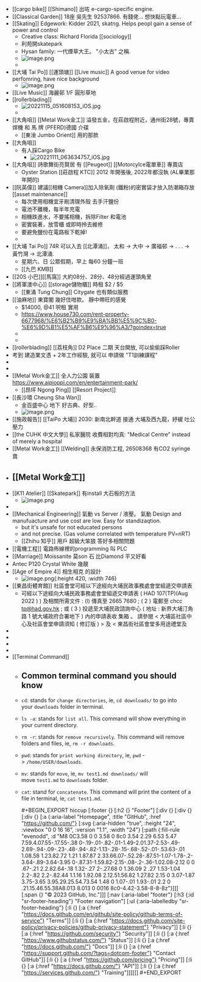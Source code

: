 - [[cargo bike]] [[Shimano]] 出咗 e-cargo-specific engine.
- [[Classical Garden]] 18座 吳先生  92537866.  有錢佬... 想快點玩電車...
- [[Skating]] Edgework:  Kidder 2021, skatng.   Helps peopl gain a sense of power and control
	- Creative class:  Richard Florida [[sociology]]
	- 利苑開skatepark
	- Hysan family: 一代煙草大王。  "小太古" 之稱.
	- ![image.png](../assets/image_1674637809933_0.png)
	-
- [[大埔 Tai Po]] [[運頭塘]] [[Live music]]  A good venue for video perfomring, have nice background
	- ![image.png](../assets/image_1674638187417_0.png)
- [[Live Music]] 海麗邨 1/F 圓形草地
- [[rollerblading]]
	- ![20221115_051608153_iOS.jpg](../assets/20221115_051608153_iOS_1674638712080_0.jpg)
	-
- [[大角咀]] [[Metal Work金工]]  溢發五金，在莊啟程附近，通州街28號，專賣焊機 和 馬 牌 (PFERD)德國 介碟
	- [[東淦 Jumbo Orient]] 用的那款
- [[大角咀]]
	- 有人踩Cargo Bike
		- ![20221111_063634757_iOS.jpg](../assets/20221111_063634757_iOS_1674638917656_0.jpg)
- [[大角咀]] 詩歌舞街亮賢居 有 [[Peugeot]]  [[Motorcylce電單車]]  專賣店
	- Oyster Station [[莊啟程 KTC]] 2012 年開張後, 2022年都沒執  (AL畢業那年開的)
- [[阮英偉]] 建議[[相機 Camera]]加入除氧劑 (鐵粉)的密實袋才放入防潮箱存放 [[asset maintenance]]
	- 每次使用相機宜牙刷清理外殼 去手汗鹽份
	- 電池不離機，每半年充電
	- 相機跌進水，不要搖相機，拆除Filter 和電池
	- 密實裝著，放雪櫃 或即時拎去維修
	- 要避免鹽份在電路板下乾掉!
	-
- [[大埔 Tai Po]] 74R  可以入去 [[北潭涌]]， 太和 ->  大中 ->  廣福邨 -> . . . ->  黃竹灣 -> 北潭涌.
	- 星期六、日 公眾假期，早上 每60 分鐘一班
	- [[九巴 KMB]]
- [[20S 小巴]][[馬窩]] 大約08分、28分、48分經過運頭角里
- [[將軍澳中心]] [[storage儲物櫃]] 時租 $2 / $5
	- [[東涌 Tung Chung]] Citygate 也有類似服務
- [[油麻地]] 東寶閣 幾好住咁款。 靜中帶旺的感覺
	- $14000,   @41 呎租  實用
	- https://www.house730.com/rent-property-6677968/%E6%B2%B9%E9%BA%BB%E5%9C%B0-%E6%9D%B1%E5%AF%B6%E9%96%A3/?goindex=true
	-
	-
- [[rollerblading]] [[荔枝角]] D2 Place 二期 天台開放,  可以偷偷踩Roller
- 考到 建造業文憑 +  2年工作經驗,  就可以 申請做 "T1訓練課程"
-
-
- [[Metal Work金工]] 全人力公園 裝置 https://www.aipioppi.com/en/entertainment-park/
	- [[昂坪 Ngong Ping]] [[Resort Project]]
- [[長沙環 Cheung Sha Wan]]
	- 金百盛中心 地下 好古典、好型..
	- ![image.png](../assets/image_1674648263295_0.png)
- [[施政報告]] [[TaiPo 大埔]] 2030:  新南北幹道 接通 大埔及西九龍，紓緩 吐公壓力
- [[the CUHK 中文大學]] 私家醫院 收費相對均真:     "Medical Centre"  instead of merely a hospital
- [[Metal Work金工]] [[Welding]]  永保消防工程,  26508368    有CO2 syringe 賣
- [[Metal Work金工]]
	-
- [[K11 Atelier]] [[Skatepark]] 有install 大石板的方法
	- ![image.png](../assets/image_1674648689215_0.png)
-
- [[Mechanical Engineering]]  氣動 vs Server / 液壓。 氣動  Design and manufuacture and use cost are low. Easy for standizaqtion.
	- but it's unsafe for not educated persons
	- and not precise.   (Gas volume correlated with temperature PV=nRT)
	- [[Zhihu 知乎]] 用戶 超級大笨狼 答好多相關問題
- [[電機工程]] 電路佈線裡的programming 叫 PLC
- [[Marriage]] Moissanite 莫son 石  比Diamond 平又好看
- Antec P120 Crystal White 幾靚
- [[Age of Empire 4]] 相生相克 的設計
	- ![image.png](../assets/image_1674650714468_0.png){:height 420, :width 746}
- [[東昌街體育館]] 社區會堂可經以下途經向大埔民政事務處會堂組遞交申請表
	- 可經以下途經向大埔民政事務處會堂組遞交申請表 ( HAD 107(TP)(Aug 2022 ) ) 及相關所需文件 :
	  (l) 傳真至 2665 7680 ;
	  ( 2 ) 電郵至 chcc tp@had.gov.hk ; 或
	  ( 3 ) 投遞至大埔民政諮詢中心 ( 地址 : 新界大埔汀角路 1 號大埔政府合署地下 ) 內的申請表收
	  集箱 。
	  請參閱 < 大埔區社區中心及社區會堂申請須知 ( 修訂版 ) > 及 < 東昌街社區會堂多用途禮堂及
-
-
-
-
- [[Terminal Command]]
	- ## Common terminal command you should know
	- `cd`: stands for `change directories`, ie, `cd downloads/` to go into your `downloads` folder in terminal.
	- `ls -a`: stands for `list all`. This command will show everything in your current directory.
	- `rm -r`: stands for `remove recursively`. This command will remove folders and files, ie, `rm -r downloads`.
	- `pwd`: stands for `print working directory`, ie, `pwd` -> `/home/USER/downloads`.
	- `mv`: stands for `move`, ie, `mv test1.md downloads/` will move `test1.md` to `downloads` folder.
	- `cat`: stand for `concatenate`. This command will print the content of a file in terminal, ie, `cat test1.md`.
	  
	  #+BEGIN_EXPORT hiccup
	  [:footer {} [:h2 {} "Footer"] [:div {} [:div {} [:div {} [:a {:aria-label "Homepage", :title "GitHub", :href "https://github.com/"} [:svg {:aria-hidden "true", :height "24", :viewbox "0 0 16 16", :version "1.1", :width "24"} [:path {:fill-rule "evenodd", :d "M8 0C3.58 0 0 3.58 0 8c0 3.54 2.29 6.53 5.47 7.59.4.07.55-.17.55-.38 0-.19-.01-.82-.01-1.49-2.01.37-2.53-.49-2.69-.94-.09-.23-.48-.94-.82-1.13-.28-.15-.68-.52-.01-.53.63-.01 1.08.58 1.23.82.72 1.21 1.87.87 2.33.66.07-.52.28-.87.51-1.07-1.78-.2-3.64-.89-3.64-3.95 0-.87.31-1.59.82-2.15-.08-.2-.36-1.02.08-2.12 0 0 .67-.21 2.2.82.64-.18 1.32-.27 2-.27.68 0 1.36.09 2 .27 1.53-1.04 2.2-.82 2.2-.82.44 1.1.16 1.92.08 2.12.51.56.82 1.27.82 2.15 0 3.07-1.87 3.75-3.65 3.95.29.25.54.73.54 1.48 0 1.07-.01 1.93-.01 2.2 0 .21.15.46.55.38A8.013 8.013 0 0016 8c0-4.42-3.58-8-8-8z"}]]] [:span {} "© 2023 GitHub, Inc."]]] [:nav {:aria-label "footer"} [:h3 {:id "sr-footer-heading"} "Footer navigation"] [:ul {:aria-labelledby "sr-footer-heading"} [:li {} [:a {:href "https://docs.github.com/en/github/site-policy/github-terms-of-service"} "Terms"]] [:li {} [:a {:href "https://docs.github.com/site-policy/privacy-policies/github-privacy-statement"} "Privacy"]] [:li {} [:a {:href "https://github.com/security"} "Security"]] [:li {} [:a {:href "https://www.githubstatus.com/"} "Status"]] [:li {} [:a {:href "https://docs.github.com/"} "Docs"]] [:li {} [:a {:href "https://support.github.com/?tags=dotcom-footer"} "Contact GitHub"]] [:li {} [:a {:href "https://github.com/pricing"} "Pricing"]] [:li {} [:a {:href "https://docs.github.com/"} "API"]] [:li {} [:a {:href "https://services.github.com/"} "Training"]]]]]]
	  #+END_EXPORT